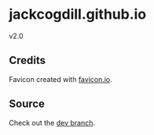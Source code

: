 # jackcogdill.github.io
v2.0

## Credits

Favicon created with [favicon.io](https://favicon.io/).

## Source

Check out the [dev branch](/jackcogdill/jackcogdill.github.io/tree/dev).
